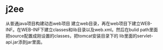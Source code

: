 # j2ee
从普通java项目构建动态web项目
建立web目录，再在web项目下建立WEB-INF。在WEB-INF下建立classes和lib目录以及web.xml。然后在bulid path里面把source配置成刚设置的classes，把tomcat安装目录下的
lib里面的servlet-api.jar添到jar里面。
